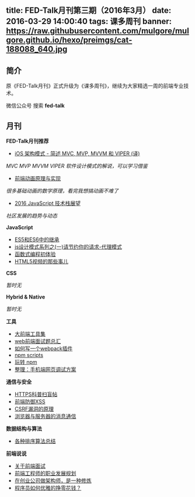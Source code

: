 title: FED-Talk月刊第三期（2016年3月）
date: 2016-03-29 14:00:40
tags: 课多周刊
banner: https://raw.githubusercontent.com/mulgore/mulgore.github.io/hexo/preimgs/cat-188088_640.jpg 
---

## 简介

原《FED-Talk月刊》正式升级为《课多周刊》，继续为大家精选一周的前端专业技术。

微信公众号 搜索 **fed-talk**

## 月刊

**FED-Talk月刊推荐**

- [iOS 架构模式 - 简述 MVC, MVP, MVVM 和 VIPER (译)](https://blog.coding.net/blog/ios-architecture-patterns)

*MVC MVP MVVM VIPER 软件设计模式的解说，可以学习借鉴*

- [前端动画原理与实现](http://matrix.h5jun.com/slide/show?id=117#/7)

*很多基础动画的数学原理，看完我想搞动画不难了*

- [2016 JavaScript 技术栈展望](http://pinggod.com/2016/2016-JavaScript-%E6%8A%80%E6%9C%AF%E6%A0%88%E5%B1%95%E6%9C%9B/)

*社区发展的趋势与动态*

**JavaScript**

- [ES5和ES6中的继承](http://keenwon.com/1524.html)
- [js设计模式系列之(一)请节约你的请求-代理模式](https://mp.weixin.qq.com/s?__biz=MzIwMTQwNTA3Nw==&mid=401999955&idx=1&sn=892195ffe88b124cbf14732d36aaebc7)
- [函数式编程初体验](http://ddou.github.io/posts/functional-programming-in-real-world-2/)
- [HTML5视频的那些事儿](http://yanhaijing.com/html/2016/03/12/html5-video/)

**CSS**

*暂时无*

**Hybrid & Native**

*暂时无*

**工具**

- [大前端工具集](https://github.com/nieweidong/fetool)
- [web前端面试题总汇](http://www.cnblogs.com/bigboyLin/p/5272902.html)
- [如何写一个webpack插件](http://www.alloyteam.com/2016/03/how-to-write-a-plug-in-webpack/)
- [npm scripts](http://www.w3ctrain.com/2016/02/27/why-npm-scripts/)
- [玩转 npm](http://www.alloyteam.com/2016/03/master-npm/)
- [整理：手机端网页调试方案](https://segmentfault.com/a/1190000000313211)

**通信与安全**

- [HTTPS科普扫盲帖](https://segmentfault.com/a/1190000004523659)
- [前端防御XSS](http://drops.wooyun.org/web/13009)
- [CSRF漏洞的原理](https://www.zhuyingda.com/blog/b5.html)
- [浏览器与服务器的消息通信](http://blog.brucefeng.info/post/brower-server-msg)

**数据结构与算法**

- [各种排序算法总结](http://www.jianshu.com/p/f5baf7f27a7e)

**前端说说**

- [关于前端面试](https://mdluo.github.io/blog/about-front-end-interview/)
- [前端工程师的职业发展规划](https://github.com/f2e-journey/f2e-journey/blob/master/career-planning.md)
- [在创业公司做架构师，是一种修炼](http://mp.weixin.qq.com/s?__biz=MzA3MzYwNjQ3NA==&mid=403264297&idx=1&sn=f5f1bfc5ae9f4d2bed782060e534297d&scene=2&srcid=0308Bl2AbOVUvcHPNFmMrKPZ&from=timeline&isappinstalled=0#wechat_redirect)
- [程序员如何优雅的挣零花钱？](https://github.com/easychen/howto-make-more-money)
